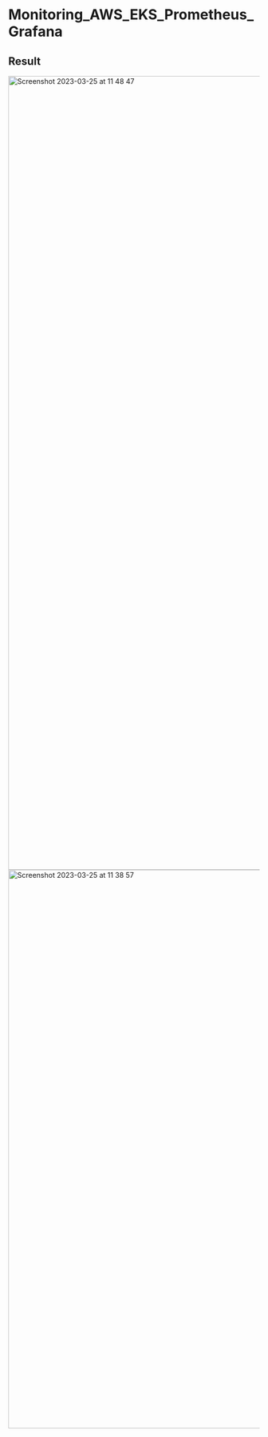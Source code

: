 # Monitoring_AWS_EKS_Prometheus_Grafana


## Result

<img width="1590" alt="Screenshot 2023-03-25 at 11 48 47" src="https://user-images.githubusercontent.com/104728608/227743686-d79aab7f-18da-4ca9-b38c-3c35d77b5c1f.png">

<img width="1119" alt="Screenshot 2023-03-25 at 11 38 57" src="https://user-images.githubusercontent.com/104728608/227743819-38ae0727-1770-4388-849b-0b3363d3d8a0.png">
